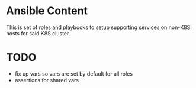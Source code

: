 # Ansible Content

This is set of roles and playbooks to setup supporting services on non-K8S hosts for said K8S cluster.

# TODO
- fix up vars so vars are set by default for all roles
- assertions for shared vars